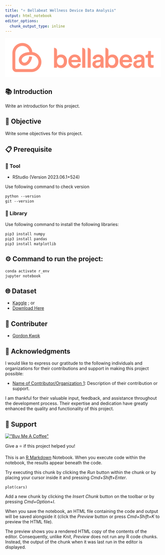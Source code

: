 ```yaml
---
title: "⭐️ Bellabeat Wellness Device Data Analysis"
output: html_notebook
editor_options: 
  chunk_output_type: inline
---
```


<p align="center">
  <img src="/image/Bellabeat.png" alt="Bellabeat" width="700">
</p>

## 📚 Introduction
Write an introduction for this project.

## 🎯 Objective
Write some objectives for this project.

## 📋 Prerequisite

### 🔧 Tool
- RStudio (Version 2023.06.1+524)

Use following command to check version
```
python --version
git --version
```

### 📖 Library
Use following command to install the following libraries:
```
pip3 install numpy
pip3 install pandas
pip3 install matplotlib
```

## ⚙️ Command to run the project:
```
conda activate r_env
jupyter notebook
```

## 🌐 Dataset
- [Kaggle](https://www.kaggle.com/datasets/arashnic/fitbit?resource=download) ; or
- [Download Here](https)

## 👥 Contributer
- [Gordon Kwok](https://www.linkedin.com/in/gordonkwokch/)

## 🤝 Acknowledgments

I would like to express our gratitude to the following individuals and organizations for their contributions and support in making this project possible:

- [Name of Contributor/Organization 1](https://example.com): Description of their contribution or support.

I am thankful for their valuable input, feedback, and assistance throughout the development process. Their expertise and dedication have greatly enhanced the quality and functionality of this project.

## 💪 Support
[!["Buy Me A Coffee"](https://www.buymeacoffee.com/assets/img/custom_images/orange_img.png)](https://www.buymeacoffee.com/gordonhei25)

Give a ⭐️ if this project helped you!







This is an [R Markdown](http://rmarkdown.rstudio.com) Notebook. When you execute code within the notebook, the results appear beneath the code. 

Try executing this chunk by clicking the *Run* button within the chunk or by placing your cursor inside it and pressing *Cmd+Shift+Enter*. 

```{r}
plot(cars)
```

Add a new chunk by clicking the *Insert Chunk* button on the toolbar or by pressing *Cmd+Option+I*.

When you save the notebook, an HTML file containing the code and output will be saved alongside it (click the *Preview* button or press *Cmd+Shift+K* to preview the HTML file). 

The preview shows you a rendered HTML copy of the contents of the editor. Consequently, unlike *Knit*, *Preview* does not run any R code chunks. Instead, the output of the chunk when it was last run in the editor is displayed.

